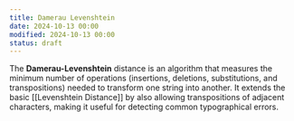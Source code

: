 ```yaml
---
title: Damerau Levenshtein
date: 2024-10-13 00:00
modified: 2024-10-13 00:00
status: draft
---
```


The **Damerau-Levenshtein** distance is an algorithm that measures the minimum number of operations (insertions, deletions, substitutions, and transpositions) needed to transform one string into another. It extends the basic [[Levenshtein Distance]] by also allowing transpositions of adjacent characters, making it useful for detecting common typographical errors.